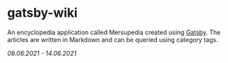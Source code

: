 # gatsby-wiki

An encyclopedia application called Mersupedia created using [Gatsby](https://github.com/gatsbyjs/gatsby). The articles are written in Markdown and can be queried using category tags.

_08.06.2021 - 14.06.2021_

